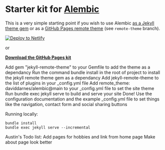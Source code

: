 # Starter kit for [Alembic](https://alembic.darn.es/)

This is a very simple starting point if you wish to use Alembic [as a Jekyll theme gem](https://alembic.darn.es/#as-a-jekyll-theme) or as a [GitHub Pages remote theme](https://github.com/daviddarnes/alembic-kit/tree/remote-theme) (see `remote-theme` branch).

[![Deploy to Netlify](https://www.netlify.com/img/deploy/button.svg)](https://app.netlify.com/start/deploy?repository=https://github.com/daviddarnes/alembic-kit)

or

**[Download the GitHub Pages kit](https://github.com/daviddarnes/alembic-kit/archive/remote-theme.zip)**

Add gem "jekyll-remote-theme" to your Gemfile to add the theme as a dependancy
Run the command bundle install in the root of project to install the jekyll remote theme gem as a dependancy
Add jekyll-remote-theme to the list of plugins in your _config.yml file
Add remote_theme: daviddarnes/alembic@main to your _config.yml file to set the site theme
Run bundle exec jekyll serve to build and serve your site
Done! Use the configuration documentation and the example _config.yml file to set things like the navigation, contact form and social sharing buttons

Running locally:
```
bundle install
bundle exec jekyll serve --incremental
```

Austin's Todo list:
Add pages for hobbies and link from home page
Make about page look better